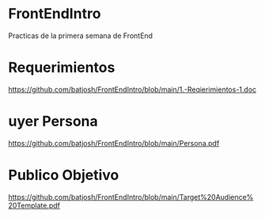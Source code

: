 # FrontEndIntro
Practicas de la primera semana de FrontEnd

# Requerimientos
https://github.com/batjosh/FrontEndIntro/blob/main/1.-Reqierimientos-1.doc

# uyer Persona
https://github.com/batjosh/FrontEndIntro/blob/main/Persona.pdf

# Publico Objetivo
https://github.com/batjosh/FrontEndIntro/blob/main/Target%20Audience%20Template.pdf
